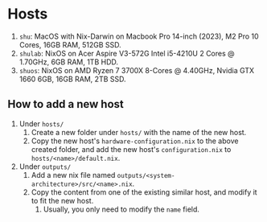 # Hosts

1. `shu`: MacOS with Nix-Darwin on Macbook Pro 14-inch (2023), M2 Pro 10 Cores, 16GB RAM, 512GB SSD.
2. `shulab`: NixOS on Acer Aspire V3-572G Intel i5-4210U 2 Cores @ 1.70GHz, 6GB RAM, 1TB HDD.
3. `shuos`: NixOS on AMD Ryzen 7 3700X 8-Cores @ 4.40GHz, Nvidia GTX 1660 6GB, 16GB RAM, 2TB SSD.

## How to add a new host

1. Under `hosts/`
   1. Create a new folder under `hosts/` with the name of the new host.
   2. Copy the new host's `hardware-configuration.nix` to the above created folder, and add the new host's `configuration.nix` to `hosts/<name>/default.nix`.
1. Under `outputs/`
   1. Add a new nix file named `outputs/<system-architecture>/src/<name>.nix`.
   2. Copy the content from one of the existing similar host, and modify it to fit the new host.
      1. Usually, you only need to modify the `name` field.
